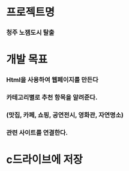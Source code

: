 # 프로젝트명
### 청주 노잼도시 탈출

# 개발 목표
### Html을 사용하여 웹페이지를 만든다
### 카테고리별로 추천 항목을 알려준다.
###   (맛집, 카페, 쇼핑, 공연전시, 영화관, 자연명소) 
### 관련 사이트를 연결한다.






# c드라이브에 저장
